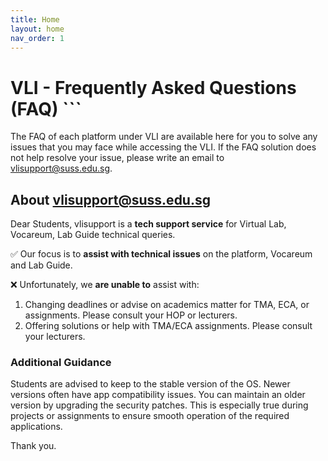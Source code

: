 ```yaml
---
title: Home
layout: home
nav_order: 1
---
```


# VLI - Frequently Asked Questions (FAQ) ```
The FAQ of each platform under VLI are available here for you to solve any issues that you may face while accessing the VLI.
If the FAQ solution does not help resolve your issue, please write an email to <vlisupport@suss.edu.sg>.

## About vlisupport@suss.edu.sg

Dear Students, vlisupport is a **tech support service** for Virtual Lab, Vocareum, Lab Guide technical queries.

✅ Our focus is to **assist with technical issues** on the platform, Vocareum and Lab Guide. 

❌ Unfortunately, we **are unable to** assist with: 

1. Changing deadlines or advise on academics matter for TMA, ECA, or assignments. Please consult your HOP or lecturers. 
2. Offering solutions or help with TMA/ECA assignments. Please consult your lecturers.

### Additional Guidance

Students are advised to keep to the stable version of the OS. Newer versions often have app compatibility issues. You can maintain an older version by upgrading the security patches. This is especially true during projects or assignments to ensure smooth operation of the required applications.

Thank you. 





